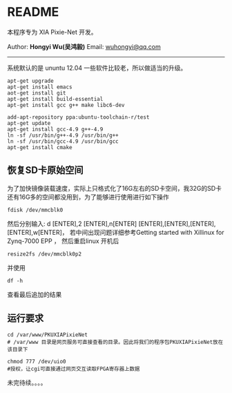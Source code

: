 <!-- README.md --- 
;; 
;; Description: 
;; Author: Hongyi Wu(吴鸿毅)
;; Email: wuhongyi@qq.com 
;; Created: 四 4月 27 23:08:59 2017 (+0800)
;; Last-Updated: Thu May  4 10:50:29 2017 (+0000)
;;           By: Hongyi Wu(吴鸿毅)
;;     Update #: 11
;; URL: http://wuhongyi.cn -->

# README

本程序专为 XIA Pixie-Net 开发。

Author: **Hongyi Wu(吴鸿毅)**
Email: wuhongyi@qq.com 

----

系统默认的是 ununtu 12.04 一些软件比较老，所以做适当的升级。


```shell
apt-get upgrade
apt-get install emacs
aot-get install git
apt-get install build-essential
apt-get install gcc g++ make libc6-dev

add-apt-repository ppa:ubuntu-toolchain-r/test
apt-get update
apt-get install gcc-4.9 g++-4.9
ln -sf /usr/bin/g++-4.9 /usr/bin/g++
ln -sf /usr/bin/gcc-4.9 /usr/bin/gcc
apt-get install cmake
```


## 恢复SD卡原始空间
为了加快镜像装载速度，实际上只格式化了16G左右的SD卡空间，我32G的SD卡还有16G多的空间都没用到，为了能够进行使用进行如下操作
```shell
fdisk /dev/mmcblk0
```
然后分别输入:  d [ENTER],2 [ENTER],n[ENTER]
[ENTER],[ENTER],[ENTER],[ENTER],w[ENTER]，
若中间出现问题详细参考Getting started with Xillinux for Zynq-7000 EPP ，
然后重启linux
开机后
```shell
resize2fs /dev/mmcblk0p2
```
并使用
```shell
df -h
```
查看最后追加的结果


## 运行要求

```shell
cd /var/www/PKUXIAPixieNet
# /var/www 目录是网页服务可直接查看的目录。因此将我们的程序包PKUXIAPixieNet放在该目录下

chmod 777 /dev/uio0
#授权，让cgi可直接通过网页交互读取FPGA寄存器上数据
```





未完待续。。。。





<!-- README.md ends here -->
